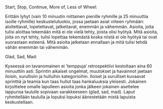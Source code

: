 Start, Stop, Continue, More of, Less of Wheel:

Erittäin lyhyt (vain 10 minuutin mittainen pienille ryhmille ja 25 minuuttia isoille ryhmille) keskustelutuokio, jossa jaetaan asiat viiteen ryhmään: aloitettavat, lopetettavat, jatkettavat, enemmän ja vähemmän. Asioita, joita tulisi aloittaa tekemään mitä ei ole vielä tehty, joista olisi hyötyä. Mitä asioita, joita on nyt tehty, tulisi lopettaa tekemästä koska niistä ei ole hyötyä tai ovat suorastaan esteenä. Mitä asioita jatketaan ennallaan ja mitä tulisi tehdä vähän enemmän tai vähemmän. 

Glad, Sad, Mad:

Kyseessä on tavanomainen ei ’temppuja’ retrospektiivi kestoltaan aina 60 minuuttiin asti. Sprintin aikaiset ongelmat, muutokset ja havainnot jaetaan iloisin, surullisiin ja hulluihin kategorioihin. Iloiset ja surulliset kuvaavat sprinttiä ja teamia kun taas hullut taas hankaluuksia yleisesti. Jokainen kirjoittelee omalle lapulleen asioita jonka jälkeen jokainen asettelee lappunsa taululle sopivaan sarakkeeseen (glad, sad, mad). Laput ryhmitellään taululla ja lopuksi lopuksi äänestetään mistä lapuista keskustellaan.
